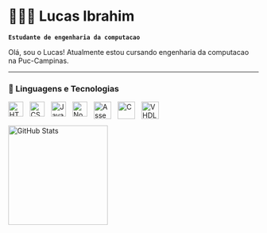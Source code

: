 # 👱🏻‍♂️ Lucas Ibrahim

**`Estudante de engenharia da computacao`**

Olá, sou o Lucas! Atualmente estou cursando engenharia da computacao na Puc-Campinas.

---

### 🤖 Linguagens e Tecnologias

<img 
    align="left" 
    alt="HTML"
    title="HTML" 
    width="30px" 
    style="padding-right: 10px;" 
    src="https://cdn.jsdelivr.net/gh/devicons/devicon@latest/icons/html5/html5-original.svg" 
/>
<img 
    align="left" 
    alt="CSS" 
    title="CSS"
    width="30px" 
    style="padding-right: 10px;" 
    src="https://cdn.jsdelivr.net/gh/devicons/devicon@latest/icons/css3/css3-original.svg" 
/>
<img 
    align="left" 
    alt="JavaScript" 
    title="JavaScript"
    width="30px" 
    style="padding-right: 10px;" 
    src="https://cdn.jsdelivr.net/gh/devicons/devicon@latest/icons/javascript/javascript-original.svg" 
/>
<img 
    align="left" 
    alt="Node Js" 
    title="Node JS"
    width="30px" 
    style="padding-right: 10px;" 
    src="https://cdn.jsdelivr.net/gh/devicons/devicon@latest/icons/nodejs/nodejs-original.svg" 
/>
<img 
    align="left" 
    alt="Assembly x86" 
    title="Assembly x86"
    width="35px" 
    style="padding-right: 10px;" 
    src="https://user-images.githubusercontent.com/96035297/186022424-f96144ad-7b39-4add-a0dc-3c0ec400124f.png" 
/>

<img 
    align="left" 
    alt="C" 
    title="C"
    width="35px" 
    style="padding-right: 10px;" 
    src="https://img.icons8.com/?size=512&id=40670&format=png" 
/>

<img 
    align="left" 
    alt="VHDL" 
    title="VHDL"
    width="35px" 
    style="padding-right: 10px;" 
    src="https://play-lh.googleusercontent.com/vl0b1cjMAWvoPU6Rm5d7g3QWRaxq35QbOc-ln0iCpV1OetUmlF4uKiLgdP3rbvinKw=w600-h300-pc0xffffff-pd" 
/>

<br/>
<br/>

<img 
      align="left" 
      alt="GitHub Stats" 
      height="200" 
      src="https://github-readme-stats.vercel.app/api/top-langs/?username=lucas-ibrahim&theme=tokyonight&layout=compact&custom_title=Tecnologias&langs_count=9" 
  />


</p>
